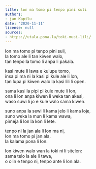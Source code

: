 ```yaml
---
title: lon ma tomo pi tenpo pini suli
authors:
- jan Kapilu
date: '2020-11-11'
license: null
sources:
- https://utala.pona.la/toki-musi-lili/
---
```


lon ma tomo pi tenpo pini suli,  
la tomo ale li tan kiwen walo,  
tan tenpo la tomo li anpa li pakala.

kasi mute li lawa e kulupu tomo,  
insa pi ma ni la kasi pi kule ale li lon,  
tan lupa pi kiwen walo la kasi lili li open.

sama kasi la pipi pi kule mute li lon,  
ona li lon anpa kiwen li weka tan akesi,  
waso suwi li jo e kule walo sama kiwen.

suno anpa la sewi li kama jelo li kama loje,  
suno weka la mun li kama wawa,  
pimeja li lon la kon li lete.

tenpo ni la jan ala li lon ma ni,  
lon ma tomo pi jan ala,  
la kalama pona li lon.

lon kiwen walo wan la toki ni li sitelen:  
sama telo la ale li tawa,  
o olin e tenpo ni, tenpo ante li lon ala.
